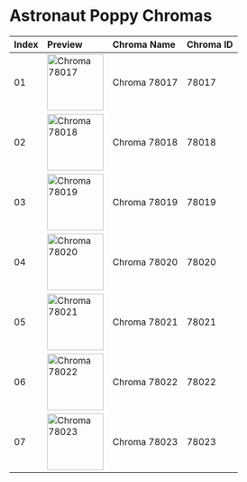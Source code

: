 # Astronaut Poppy Chromas

| Index | Preview | Chroma Name | Chroma ID |
|:---|:---|:---|:---|
| 01 | <img src='https://raw.communitydragon.org/latest/plugins/rcp-be-lol-game-data/global/default/v1/champion-chroma-images/78/78017.png' alt='Chroma 78017' width='100'> | Chroma 78017 | 78017 |
| 02 | <img src='https://raw.communitydragon.org/latest/plugins/rcp-be-lol-game-data/global/default/v1/champion-chroma-images/78/78018.png' alt='Chroma 78018' width='100'> | Chroma 78018 | 78018 |
| 03 | <img src='https://raw.communitydragon.org/latest/plugins/rcp-be-lol-game-data/global/default/v1/champion-chroma-images/78/78019.png' alt='Chroma 78019' width='100'> | Chroma 78019 | 78019 |
| 04 | <img src='https://raw.communitydragon.org/latest/plugins/rcp-be-lol-game-data/global/default/v1/champion-chroma-images/78/78020.png' alt='Chroma 78020' width='100'> | Chroma 78020 | 78020 |
| 05 | <img src='https://raw.communitydragon.org/latest/plugins/rcp-be-lol-game-data/global/default/v1/champion-chroma-images/78/78021.png' alt='Chroma 78021' width='100'> | Chroma 78021 | 78021 |
| 06 | <img src='https://raw.communitydragon.org/latest/plugins/rcp-be-lol-game-data/global/default/v1/champion-chroma-images/78/78022.png' alt='Chroma 78022' width='100'> | Chroma 78022 | 78022 |
| 07 | <img src='https://raw.communitydragon.org/latest/plugins/rcp-be-lol-game-data/global/default/v1/champion-chroma-images/78/78023.png' alt='Chroma 78023' width='100'> | Chroma 78023 | 78023 |
